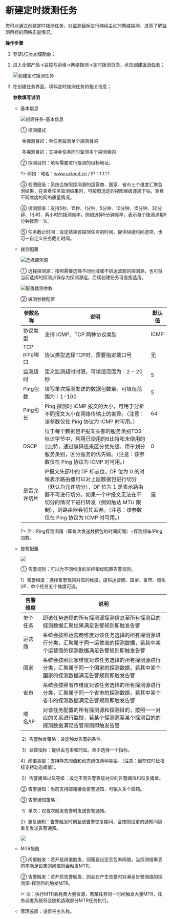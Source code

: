 # 新建定时拨测任务

您可以通过创建定时拨测任务，对监测目标进行持续主动的网络探测，进而了解监测目标的网络质量情况。

**操作步骤**

1. 登录[UCloud控制台](https://passport.ucloud.cn/#login)；

2. 进入全部产品->监控与运维->网络拨测->定时拨测页面，点击[创建拨测任务](https://console.ucloud.cn/undt/)；

   ![创建定时拨测任务](C:\Users\User\Documents\GitHub\undt\images\创建任务入口.png)

3. 在创建任务界面，填写定时拨测任务的相关信息；

   **参数填写说明**

   - 基本信息
   
     ![创建任务-基本信息](C:\Users\User\Documents\GitHub\undt\images\创建任务-基本信息.png)
   
     ① 探测模式
   
     ​	单探测目的：单任务监测单个探测目的
   
     ​	多探测目的：支持单任务同时监测多个探测目的

     ② 探测目的：填写需要进行拨测的目标地址。
   
      ?> 例如：域名：www.ucloud.cn / IP：1.1.1.1
   
     ③ 视图层级：系统会按照探测源的运营商、国家、省市三个维度汇聚监测结果，在查看任务监测结果时，可按照选定的视图层级逐层下钻，查看不同维度的网络质量情况。
   
     ④ 探测频率：支持5秒、15秒、1分钟、5分钟、10分钟、15分钟、30分钟、1小时、两小时的拨测频率。例如选择5分钟频率，表示每个拨测点每5分钟拨测一次。
   
     ⑤ 任务截止时间：设定结束该探测任务的时间。提供快捷时间选项，也可一自定义任务截止时间。
   
   - 拨测配置
   
     ![选择探测源](C:\Users\User\Documents\GitHub\undt\images\创建任务-选择探测源.png)
   
     ① 选择探测源：按照需要选择不同地域或不同运营商的探测源，也可将当前选择的探测点保存为探测源组，后续创建任务可直接选用。
   
     ![配置拨测参数](C:\Users\User\Documents\GitHub\undt\images\创建任务-拨测参数.png)
   
     ② 拨测参数配置
   
     | 参数名称     | 说明                                                         | 默认值 |
     | ------------ | ------------------------------------------------------------ | ------ |
     | 协议类型     | 支持 ICMP、TCP 两种协议类型                                  | ICMP   |
     | TCP ping端口 | 协议类型选择TCP时，需要指定端口号                            | 无     |
     | 监测超时     | 定义监测超时时限，可填值范围为：2 - 20秒                     | 5      |
     | Ping包数     | 填写单次探测发送的数据包数量。可填值范围为：1-100            | 5      |
     | Ping包长     | Ping 探测时 ICMP 报文的大小，可用于分析不同报文大小在网络传输上的差异。（注意：该参数仅在 Ping 协议为 ICMP 时可用。） | 64     |
     | DSCP         | 位于每个数据包IP报文头部的服务类别TOS标识字节中，利用已使用的6比特和未使用的2比特，通过编码值来区分优先级，用于划分服务类别，区分服务的优先级。（注意：该参数仅在 Ping 协议为 ICMP 时可用。） | 0      |
     | 是否允许切片 | IP报文头部中的 DF 标志位，DF 位为 0 的时候表示路由器可以对上层数据包进行切分（默认为允许切分），DF 位为 1 是表示路由器不可进行切分。如果一个IP报文无法在不切分的情况下进行转发（例如触达 MTU 限制），则路由器会将其丢弃。（注意：该参数仅在 Ping 协议为 ICMP 时可用。） | 是     |
   
     ?> 注：Ping探测间隔（即每次发送数据包的时间间隔）=探测频率/Ping包数。
   
   - 告警配置
   
     ![](C:\Users\User\Documents\GitHub\undt\images\创建任务-告警配置.png)
   
     ① 告警规则：可以为不同维度的监控指标配置告警规则。
   
     ​	1）告警维度：选择告警规则对应的维度，提供运营商、国家、省市、域名\IP、单个任务五个维度可选。
   
     | 告警维度 | 说明                                                         |
     | -------- | ------------------------------------------------------------ |
     | 单个任务 | 即该任务选择的所有探测源探测信息至所有探测目的探测数据汇聚结果满足告警规则即触发告警 |
     | 运营商   | 系统会按照运营商维度对该任务选择的所有探测源进行分类，汇聚属于同一运营商的探测数据，若其中某个运营商的探测数据满足告警规则即触发告警 |
     | 国家     | 系统会按照国家维度对该任务选择的所有探测源进行分类，汇聚属于同一个国家的探测数据，若其中某个国家的探测数据满足告警规则即触发告警 |
     | 省市     | 系统会按照省市维度对该任务选择的所有探测源进行分类，汇聚属于同一个省市的探测数据，若其中某个省市的探测数据满足告警规则即触发告警 |
     | 域名/IP  | 对该任务配置的所有探测源和探测目的，按照一一对应的关系进行监控，若某个探测源至某个探测目的的探测数据满足告警规则即触发告警 |
   
     ​	2）告警触发策略：设定触发告警的条件。
   
     ​	3）监控指标：提供丢包率和时延。至少选择一个指标。
   
     ​	4）阈值类型：支持静态阈值和动态阈值两种类型。（注意：目前仅时延指标支持动态阈值）。
   
     ​	5）告警阈值以及等级：设定不同告警等级对应的告警阈值和恢复阈值。
   
     ② 告警通知：当前支持邮箱接收告警通知，可输入多个邮箱。
   
     ③ 告警通知策略：
   
     ​	1）单次：仅首次触发告警时发送告警通知。
   
     ​	2）重复通知：告警触发时刻至该告警恢复期间，会按照设定的通知间隔重复发送告警通知。
   
     ![](C:\Users\User\Documents\GitHub\undt\images\创建任务-mtr配置&任务名称.png)
   
   - MTR配置
   
     ① 阈值触发：若开启阈值触发，则需要设定丢包率阈值，当探测结果丢包率满足设定的阈值则会触发MTR。
   
     ② 告警触发：若开启告警触发，则会在产生告警时对满足告警阈值的探测源-探测目的触发MTR。
   
      !> 注：执行MTR会耗费大量资源，若某任务同一时间触发大量MTR，任务调度系统将会随机选取部分MTR任务执行。
   
   - 管理设置：设置任务名称。
   
   